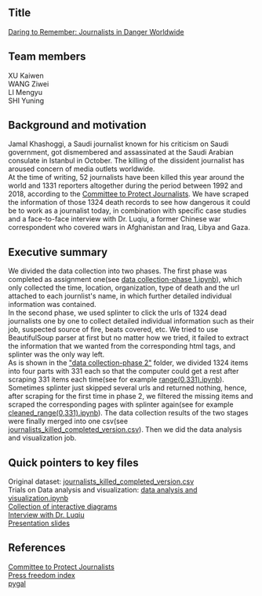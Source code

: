 ## Title
[Daring to Remember: Journalists in Danger Worldwide](https://ivywang958.github.io/WarAndPeace/)


## Team members
XU Kaiwen  
WANG Ziwei  
LI Mengyu  
SHI Yuning  


## Background and motivation
Jamal Khashoggi, a Saudi journalist known for his criticism on Saudi government, got dismembered
and assassinated at the Saudi Arabian consulate in Istanbul in October. The killing of the dissident
journalist has aroused concern of media outlets worldwide.  
At the time of writing, 52 journalists have been killed this year around the world and 1331 reporters
altogether during the period between 1992 and 2018, according to the [Committee to Protect Journalists](https://cpj.org/). We have scraped the information of those 1324 death records to see
how dangerous it could be to work as a journalist today, in combination with specific case studies
and a face-to-face interview with Dr. Luqiu, a former Chinese war correspondent who covered wars
in Afghanistan and Iraq, Libya and Gaza.


## Executive summary
We divided the data collection into two phases. The first phase was completed as assignment one(see [data collection-phase 1.ipynb](https://github.com/kaiwenxu94/Journalists-Killed/blob/master/data%20collection-phase%201.ipynb)), which only collected the time, location, organization, type of death and the url attached to each journlist's name, in which further detailed individual information was contained.  
In the second phase, we used splinter to click the urls of 1324 dead journalists one by one to collect detailed individual information such as their job, suspected source of fire, beats covered, etc. We tried to use BeautifulSoup parser at first but no matter how we tried, it failed to extract the information that we wanted from the corresponding html tags, and splinter was the only way left.  
As is shown in the ["data collection-phase 2"](https://github.com/kaiwenxu94/Journalists-Killed/tree/master/data%20collection-phase%202) folder, we divided 1324 items into four parts with 331 each so that the computer could get a rest after scraping 331 items each time(see for example [range(0,331).ipynb](https://github.com/kaiwenxu94/Journalists-Killed/blob/master/data%20collection-phase%202/range(0%2C331).ipynb)). Sometimes splinter just skipped several urls and returned nothing, hence, after scraping for the first time in phase 2, we filtered the missing items and scraped the corresponding pages with splinter again(see for example [cleaned_range(0,331).ipynb](https://github.com/kaiwenxu94/Journalists-Killed/blob/master/data%20collection-phase%202/clean_range(0%2C331).ipynb)). 
The data collection results of the two stages were finally merged into one csv(see [journalists_killed_completed_version.csv](https://github.com/kaiwenxu94/Journalists-Killed/blob/master/journalists_killed_completed_version.csv)). Then we did the data analysis and visualization job.


## Quick pointers to key files
Original dataset: [journalists_killed_completed_version.csv](https://github.com/kaiwenxu94/Journalists-Killed/blob/master/journalists_killed_completed_version.csv)  
Trials on Data analysis and visualization: [data analysis and visualization.ipynb](https://github.com/kaiwenxu94/Journalists-Killed/blob/master/data%20analysis%20and%20visualization.ipynb)  
[Collection of interactive diagrams](http://nbviewer.jupyter.org/github/kaiwenxu94/Journalists-Killed/blob/master/Interactive%20Diagram.ipynb)  
[Interview with Dr. Luqiu](https://www.youtube.com/embed/jzmI6e1LB4c)  
[Presentation slides](https://drive.google.com/file/d/1HXykljU1yxa2rc7zAWVzolKM6WfaJYhd/view?usp=sharing)


## References
[Committee to Protect Journalists](https://cpj.org/)  
[Press freedom index](https://en.wikipedia.org/wiki/Press_Freedom_Index)  
[pygal](http://www.pygal.org/en/stable/index.html)
